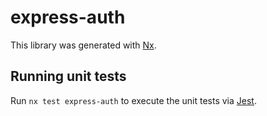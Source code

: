 # express-auth

This library was generated with [Nx](https://nx.dev).

## Running unit tests

Run `nx test express-auth` to execute the unit tests via [Jest](https://jestjs.io).
